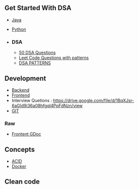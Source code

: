 
## Get Started With DSA

- [Java](Java/README.md)
- [Python](Python/README.md)


- ### DSA
  - [50 DSA Questions](DSA/IMP40Questions.md)
  - [Leet Code Questions with patterns](DSA/LeetCodeQuestions.md)
  - [DSA PATTERNS](https://drive.google.com/file/d/1le20ilgZFn8Jy9RYUPaamOhm-3kpBhao/view?usp=sharing)

## Development 
 - [Backend](Development/Backend/README.md) 
 - [Frontend](Development/Frontend/README.md)
 - Interview Quetions : https://drive.google.com/file/d/1BqXJsr-6aGId9i36a08hfgql4PpFdNzn/view
 - [GIT](https://drive.google.com/file/d/1ZFvKEl7ukW1wx_yAa55gR808eQ9HkUzF/view?usp=sharing)


### Raw

 - [Frontent GDoc](https://docs.google.com/document/d/1WIqeJR5ErsHbdq3EnPLCLoQ-shVLuXszr1YovU7uOrk/edit#heading=h.vbwmq2erehj1)



## Concepts

- [ACID](https://www.instagram.com/p/DMK0a4vJno0/)
- [Docker](https://www.instagram.com/p/DKt9DtnpwLL/)


## Clean code 
